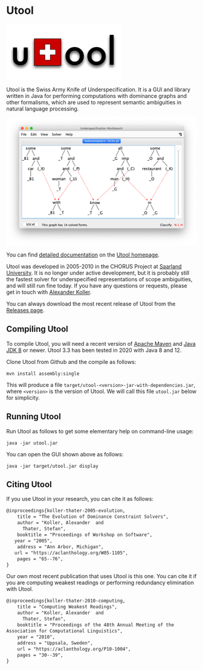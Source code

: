 # Utool

![Utool Logo](doc/utool.png)

Utool is the Swiss Army Knife of Underspecification. It is a GUI and library written in Java for performing computations with dominance graphs and other formalisms, which are used to represent semantic ambiguities in natural language processing.

![Utool Screenshot](doc/ubench-screenshot.png)

You can find [detailed documentation](http://www.coli.uni-saarland.de/projects/chorus/utool/page.php?id=manual) on the [Utool homepage](http://www.coli.uni-saarland.de/projects/chorus/utool).

Utool was developed in 2005-2010 in the CHORUS Project at  [Saarland University](https://www.lst.uni-saarland.de/). It is no longer under active development, but it is probably still the fastest solver for underspecified representations of scope ambiguities, and will still run fine today. If you have any questions or requests, please get in touch with [Alexander Koller](http://www.coli.uni-saarland.de/~koller/).

You can always download the most recent release of Utool from the [Releases page](https://github.com/coli-saar/utool/releases).

## Compiling Utool

To compile Utool, you will need a recent version of [Apache Maven](https://maven.apache.org/) and [Java JDK 8](https://www.oracle.com/technetwork/java/javase/downloads/jdk8-downloads-2133151.html) or newer. Utool 3.3 has been tested in 2020 with Java 8 and 12.

Clone Utool from Github and the compile as follows:

```
mvn install assembly:single
```

This will produce a file `target/utool-<version>-jar-with-dependencies.jar`, where `<version>` is the version of Utool. We will call this file `utool.jar` below for simplicity.


## Running Utool

Run Utool as follows to get some elementary help on command-line usage:

```
java -jar utool.jar
```

You can open the GUI shown above as follows:

```
java -jar target/utool.jar display
```


## Citing Utool

If you use Utool in your research, you can cite it as follows:

```
@inproceedings{koller-thater-2005-evolution,
    title = "The Evolution of Dominance Constraint Solvers",
    author = "Koller, Alexander  and
      Thater, Stefan",
    booktitle = "Proceedings of Workshop on Software",
   year = "2005",
    address = "Ann Arbor, Michigan",
   url = "https://aclanthology.org/W05-1105",
    pages = "65--76",
}
```


Our own most recent publication that uses Utool is this one. You can
cite it if you are computing weakest readings or performing redundancy
elimination with Utool.

```
@inproceedings{koller-thater-2010-computing,
    title = "Computing Weakest Readings",
    author = "Koller, Alexander  and
      Thater, Stefan",
    booktitle = "Proceedings of the 48th Annual Meeting of the Association for Computational Linguistics",
    year = "2010",
    address = "Uppsala, Sweden",
    url = "https://aclanthology.org/P10-1004",
    pages = "30--39",
}
```	
